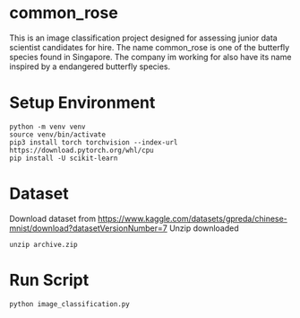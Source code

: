 # common_rose
This is an image classification project designed for assessing junior data scientist candidates for hire.
The name common_rose is one of the butterfly species found in Singapore. The company im working for also have its name inspired by a endangered butterfly species.

# Setup Environment
``` shell
python -m venv venv
source venv/bin/activate
pip3 install torch torchvision --index-url https://download.pytorch.org/whl/cpu
pip install -U scikit-learn
```

# Dataset
Download dataset from
https://www.kaggle.com/datasets/gpreda/chinese-mnist/download?datasetVersionNumber=7
Unzip downloaded
``` shell
unzip archive.zip
```

# Run Script
``` shell
python image_classification.py
```